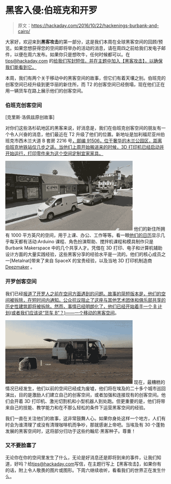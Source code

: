# 黑客入侵:伯班克和开罗

> 原文：<https://hackaday.com/2016/10/22/hackenings-burbank-and-cairo/>

大家好，欢迎来到**黑客攻击**的第一部分，这是我们本周在全球黑客空间的回顾/预览。如果您想获得您的空间即将举办的活动的消息，请在周四之前给我们发电子邮件，以便在周六发布。如果你只是想吹牛，任何时候都可以。在 tips@hackaday.com 的[给我们写封短信，并在主题中加入【黑客攻击】，以确保我们能看到它。](mailto:tips@hackaday.com?subject=[hackenings])

本周，我们有两个关于移动中的黑客空间的故事，但它们有着天壤之别。伯班克的创客空间已经升级到更华丽的新住所，而 T2 的创客空间已经倒塌，现在他们正在用一辆货车在路上展示他们的创客空间。

### 伯班克创客空间

[克里斯·洛佩兹原创故事]

对你们这些洛杉矶地区的黑客来说，好消息是，我们在伯班克创客空间的朋友有一个令人兴奋的消息，他们最近在 T2 升级了他们的位置。新地址是加利福尼亚州伯班克市西木兰大道 B 套房 2216 号[，邮编 91506，位于奢华的木兰公园区，距离伯班克地铁站仅几步之遥。当他们上周开始搬进来的时候，3D 打印机已经启动并开始运行，打印零件来为这个空间定制宜家家具。](https://goo.gl/maps/e5BywP81YHS2)

[![streetview-1024x562](img/14913b3c43db3ecc466420d3059ca2a6.png)](https://hackaday.com/wp-content/uploads/2016/10/streetview-1024x562.jpg) 他们的新住所拥有 1000 平方英尺的空间，用于上课、办公、工作等等。看一眼[他们的日历](http://burbankmakerspace.com/calendar/)显示几乎每天都有活动:Arduino 课程、角色扮演帮助、搅拌机课程和模具制作只是 Burbank Makerspace 中的几个共享人才。凭借在 3D 打印、电子和计算机辅助设计方面的大量实践经验，这些黑客分享的经验水平是一流的。他们的核心成员之一[Metalnat]带来了来自 SpaceX 的宝贵经验，以及当地 3D 打印机制造商 [Deezmaker](http://deezmaker.com/) 。

### 开罗创客空间

我们已经[报道了开罗人之前在空间方面遇到的问题。故事的简短版本是，他们的空间被拆除，在短时间内通知。公众抗议阻止了这座与其他艺术团体和俱乐部共享的历史性建筑即将被拆除。然而，事情已经明朗化了，他们已经开始着手一个 B 计划(或者我们应该说“货车 B”？)——](http://hackaday.com/2016/05/08/running-a-hackerspace-is-hard-egypt-edition/)[一个移动的黑客空间](http://makerexpress.org/)。

[![3](img/d93dc70ec678dddbce8b39aa1f3556d1.png)](https://hackaday.com/wp-content/uploads/2016/10/3.jpg) 现在，最糟糕的情况已经发生，他们以前的空间已经成为废墟，他们将在埃及的二十多个城市巡回演出，目的是激励人们建立自己的创客空间，或者加强和连接现有的创客空间。他们会开着 3D 打印机、激光切割机和小型机器人到处跑。但更重要的是，他们将带来自己的技能、教学能力和在不那么轻松的条件下运营黑客空间的经验。

我们一直在关注他们的故事，这非常鼓舞人心。如果你身处这样一个地方，人们有时会为谁清理了或没有清理咖啡机而争吵，那就感谢上帝吧。当埃及有 30 个蓬勃发展的黑客空间时，这将部分归功于这些约翰尼·黑客种子。尊重！

### 又不要脸塞了

无论你在你的空间里发生了什么，无论是好消息还是即将到来的事件，让我们知道，好吗？给[tips@hackaday.com](mailto:tips@hackaday.com?subject=[Hackenings])写信，在主题行写上【黑客攻击】，如果你有的话，附上令人敬畏的图片或图形。下周六继续收听，看看我们的世界正在发生什么。